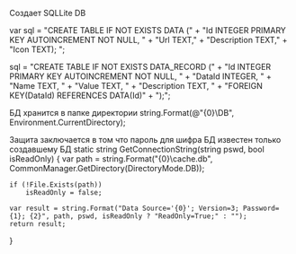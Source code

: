 Создает SQLLite DB

var sql = "CREATE TABLE IF NOT EXISTS DATA (" +
    "Id INTEGER PRIMARY KEY AUTOINCREMENT NOT NULL, " +
    "Url TEXT," +
    "Description TEXT," +
    "Icon TEXT); ";

sql = "CREATE TABLE IF NOT EXISTS DATA_RECORD (" +
    "Id INTEGER PRIMARY KEY AUTOINCREMENT NOT NULL, " +
    "DataId INTEGER, " +
    "Name TEXT, " +
    "Value TEXT, " +
    "Description TEXT, " +
    "FOREIGN KEY(DataId) REFERENCES DATA(Id)" +
    ");";
    
БД хранится в папке директории 
string.Format(@"{0}\DB", Environment.CurrentDirectory);

Защита заключается в том что пароль для шифра БД известен только создавшему БД
static string GetConnectionString(string pswd, bool isReadOnly)
{
    var path = string.Format("{0}\\cache.db", CommonManager.GetDirectory(DirectoryMode.DB));

    if (!File.Exists(path))
        isReadOnly = false;

    var result = string.Format("Data Source='{0}'; Version=3; Password={1}; {2}", path, pswd, isReadOnly ? "ReadOnly=True;" : "");
    return result;
}